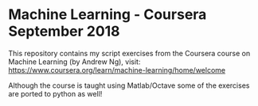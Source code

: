 # Machine Learning - Coursera September 2018

This repository contains my script exercises from the Coursera course on Machine Learning (by Andrew Ng), visit: https://www.coursera.org/learn/machine-learning/home/welcome

Although the course is taught using Matlab/Octave some of the exercises are ported to python as well!
